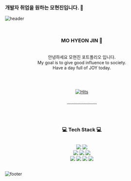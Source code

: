 ### 개발자 취업을 원하는 모현진입니다. 👋

<!--
**mo0923/mo0923** is a ✨ _special_ ✨ repository because its `README.md` (this file) appears on your GitHub profile.
-->


![header](https://capsule-render.vercel.app/api?type=waving&&color=gradient&height=100&section=header&fontSize=90)


<div align = "center">

<br/>
<h3>MO HYEON JIN 🥳</h3><br/>
안녕하세요 모현진 포트폴리오 입니다.<br/>
My goal is to give good influence to society.<br/>
Have a day full of JOY today.


<br/><br/>

[![Hits](https://hits.seeyoufarm.com/api/count/incr/badge.svg?url=https%3A%2F%2Fgithub.com%2Fmo0923&count_bg=%23F5A3F0&title_bg=%23965DD7&icon=&icon_color=%23E7E7E7&title=visit&edge_flat=false)](https://hits.seeyoufarm.com)
 
<!-- [![Gmail Badge](https://img.shields.io/badge/Gmail-d14836?style=flat-square&logo=Gmail&logoColor=white&link=mailto:jjuhee0913@gmail.com)](mailto:jjuhee0913@gmail.com) -->
 
<!-- [![Blog Badge](http://img.shields.io/badge/-Blog-green?style=flat-square&logo=Naver&link=https://blog.naver.com/chajuhui123)](https://blog.naver.com/chajuhui123) -->
 
  
﹏﹏﹏﹏﹏﹏﹏

<br/><br/>
 
<h3>💻 Tech Stack 💻</h3>
 
<br/>



<img src="https://img.shields.io/badge/JavaScript-F7DF1E?style=flat-square&logo=JavaScript&logoColor=white"/>
<img src="https://img.shields.io/badge/TypeScript-3178C6?style=flat-square&logo=TypeScript&logoColor=white"/>
<br>
<img src="https://img.shields.io/badge/Vue-4FC08D?style=flat-square&logo=Vue.js&logoColor=white"/>
<img src="https://img.shields.io/badge/React-61DAFB?style=flat-square&logo=React&logoColor=white"/>
<img src="https://img.shields.io/badge/Next.js-000000?style=flat-square&logo=Next.js&logoColor=white"/>
<br>
<img src="https://img.shields.io/badge/Django-092E20?style=flat-square&logo=Django&logoColor=white"/>
<img src="https://img.shields.io/badge/Git-F05032?style=flat-square&logo=Git&logoColor=white"/>
<img src="https://img.shields.io/badge/Python-3776AB?style=flat-square&logo=Python&logoColor=white"/>
<img src="https://img.shields.io/badge/C-A8B9CC?style=flat-square&logo=C&logoColor=white"/>







</div>

<br/>

![footer](https://capsule-render.vercel.app/api?type=waving&&color=gradient&height=100&section=footer&fontSize=90)
